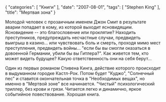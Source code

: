 {
   "categories": [
      "Книги"
   ],
   "date": "2007-08-01",
   "tags": [
      "Stephen King"
   ],
   "title": "Мертвая зона"
}

Молодой человек с прозаичным именем Джон Смит в результате аварии попадает в кому, из которой выходит ясновидящим. Ясновидение -- это благословение или проклятие? Находить преступников, предупреждать несчастные случаи, предвидеть выигрыш в казино... или чувствовать боль и смерть, проходя мимо мест преступления, предвидеть войны... "если бы вы смогли оказаться в довоенной Германии, убили бы вы Гитлера?". Как живется тем, кто может видеть будущее? Какую ответственность они на себя берут...

Один из первых романом Стивена Кинга, действие которого происходит в выдуманном городке Кастл-Рок. Потом будет "Куджо", "Солнечный пес" и ставится окончательная точка в "Необходимых вещах", но именно в "Мертвой зоне" все начинается. "Чистый" психологический триллер, без крови и грязи. Читается легко и динамично, яркое событийное повествование. Хорошая книга.
